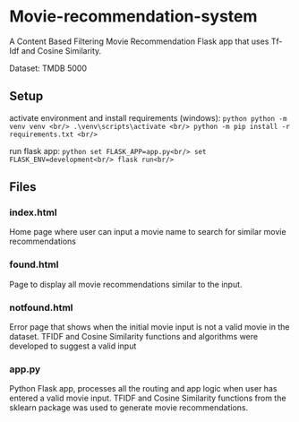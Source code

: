 # Movie-recommendation-system

A Content Based Filtering Movie Recommendation Flask app that uses Tf-Idf and Cosine Similarity.

Dataset: TMDB 5000

## Setup
activate environment and install requirements (windows):
``python
python -m venv venv <br/>
.\venv\scripts\activate <br/>
python -m pip install -r requirements.txt <br/>
``

run flask app:
``python
set FLASK_APP=app.py<br/>
set FLASK_ENV=development<br/>
flask run<br/>
``

## Files
### index.html
Home page where user can input a movie name to search for similar movie recommendations

### found.html
Page to display all movie recommendations similar to the input.

### notfound.html
Error page that shows when the initial movie input is not a valid movie in the dataset.
TFIDF and Cosine Similarity functions and algorithms were developed to suggest a valid input

### app.py
Python Flask app, processes all the routing and app logic when user has entered a valid movie input.
TFIDF and Cosine Similarity functions from the sklearn package was used to generate movie recommendations.
